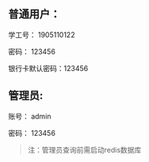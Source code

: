 ## 普通用户：

学工号： 1905110122

密码： 123456

银行卡默认密码：123456



## 管理员:

账号： admin

密码： 123456



> 注：管理员查询前需启动redis数据库


